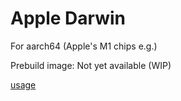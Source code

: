 # Apple Darwin
For aarch64 (Apple's M1 chips e.g.)

Prebuild image: Not yet available (WIP)

[usage](https://github.com/TobiasDeBruijn/Rust-Docker-Builders/blob/master/README.md)
